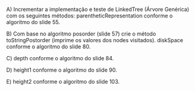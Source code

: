 A)  Incrementar a implementação e teste de LinkedTree<E> (Árvore Genérica) com os seguintes métodos:
parentheticRepresentation conforme o algoritmo do slide 55.

B)  Com base no algoritmo posorder (slide 57) crie o método toStringPostorder (imprime os valores dos nodes visitados).
diskSpace conforme o algoritmo do slide 80.

C)  depth conforme o algoritmo do slide 84.

D)  height1 conforme o algoritmo do slide 90.

E)  height2 conforme o algoritmo do slide 103.
